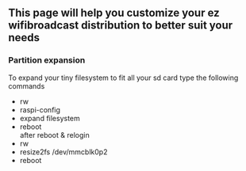 ## This page will help you customize your ez wifibroadcast distribution to better suit your needs

### Partition expansion
To expand your tiny filesystem to fit all your sd card
type the following commands 
* rw
* raspi-config
* expand filesystem
* reboot    
after reboot & relogin
* rw
* resize2fs /dev/mmcblk0p2
* reboot
